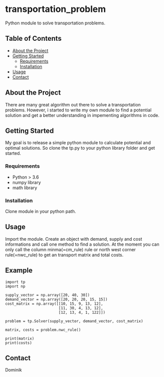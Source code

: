 # transportation_problem
Python module to solve transportation problems.

## Table of Contents
* [About the Project](#about-the-project)
* [Getting Started](#getting-started)
  * [Requirements](#requirements)
  * [Installation](#installation)
* [Usage](#usage)
* [Contact](#contact)

## About the Project

There are many great algorithm out there to solve a transportation problems.
However, i started to write my own module to find a potential solution and get a better understanding in impementing
algorithms in code. 

## Getting Started

My goal is to release a simple python module to calculate potential and optimal solutions. So clone the tp.py to
your python library folder and get started.

### Requirements

* Python > 3.6
* numpy library
* math library

### Installation

Clone module in your python path.

## Usage

Import the module. Create an object with demand, supply and cost informations and call one method to find a solution.
At the moment you can only call the column minma(=cm_rule) rule or north west corner rule(=nwc_rule) to get an
transport matrix and total costs. 

## Example

```
import tp
import np

supply_vector = np.array([20, 40, 30])
demand_vector = np.array([20, 20, 20, 15, 15])
cost_matrix = np.array([[10, 15, 9, 13, 12],
                        [11, 30, 4, 13, 12],
                        [12, 13, 4, 1, 122]])
                        
problem = tp.Solver(supply_vector, demand_vector, cost_matrix)

matrix, costs = problem.nwc_rule()

print(matrix)
print(costs)

```

## Contact

Dominik
